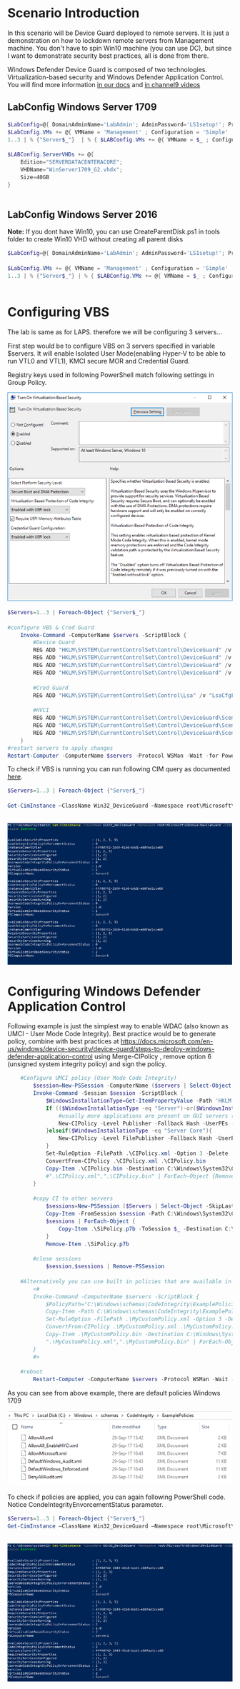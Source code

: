 # Scenario Introduction

In this scenario will be Device Guard deployed to remote servers. It is just a demonstration on how to lockdown remote servers from Management machine. You don't have to spin Win10 machine (you can use DC), but since I want to demonstrate security best practices, all is done from there.

Windows Defender Device Guard is composed of two technologies. Virtualization-based security and Windows Defender Application Control. You will find more information [in our docs](https://docs.microsoft.com/en-us/windows/device-security/device-guard/introduction-to-device-guard-virtualization-based-security-and-windows-defender-application-control) and [in channel9 videos](channel9.msdn.com/tags/kernel)


## LabConfig Windows Server 1709

````PowerShell
$LabConfig=@{ DomainAdminName='LabAdmin'; AdminPassword='LS1setup!'; Prefix = 'ws2016lab1709-'; SwitchName = 'LabSwitch'; DCEdition='SERVERDATACENTERACORE'; CreateClientParent=$True ; ClientEdition='Enterprise' ; PullServerDC=$false; Internet=$true; AdditionalNetworksConfig=@(); VMs=@(); ServerVHDs=@()}
$LabConfig.VMs += @{ VMName = 'Management' ; Configuration = 'Simple' ; ParentVHD = 'Win10_G2.vhdx'  ; MemoryStartupBytes= 1GB ; AddToolsVHD=$True ; DisableWCF=$True }
1..3 | % {"Server$_"}  | % { $LABConfig.VMs += @{ VMName = $_ ; Configuration = 'Simple' ; ParentVHD = 'WinServer1709_G2.vhdx'  ; MemoryStartupBytes= 512MB} }

$LABConfig.ServerVHDs += @{
    Edition="SERVERDATACENTERACORE";
    VHDName="WinServer1709_G2.vhdx";
    Size=40GB
}
 
````
## LabConfig Windows Server 2016

**Note:** If you dont have Win10, you can use CreateParentDisk.ps1 in tools folder to create Win10 VHD without creating all parent disks

````PowerShell
$LabConfig=@{ DomainAdminName='LabAdmin'; AdminPassword='LS1setup!'; Prefix = 'ws2016lab-'; SwitchName = 'LabSwitch'; DCEdition='DataCenter'; AdditionalNetworksConfig=@(); VMs=@(); ServerVHDs=@(); Internet=$True ; CreateClientParent=$true}

$LabConfig.VMs += @{ VMName = 'Management' ; Configuration = 'Simple' ; ParentVHD = 'Win10_G2.vhdx'  ; MemoryStartupBytes= 1GB ; AddToolsVHD=$True ; DisableWCF=$True }
1..3 | % {"Server$_"} | % { $LABConfig.VMs += @{ VMName = $_ ; Configuration = 'Simple' ; ParentVHD = 'Win2016Core_G2.vhdx'  ; MemoryStartupBytes= 512MB} }
 
````

# Configuring VBS

The lab is same as for LAPS. therefore we will be configuring 3 servers... 

First step would be to configure VBS on 3 servers specified in variable $servers. It will enable Isolated User Mode(enabling Hyper-V to be able to run VTL0 and VTL1), KMCI secure MOR and Credential Guard.

Registry keys used in following PowerShell match following settings in Group Policy.

![](/Scenarios/DeviceGuard/Screenshots/VBS_GPO.png)

````PowerShell
$Servers=1..3 | Foreach-Object {"Server$_"}

#configure VBS & Cred Guard
    Invoke-Command -ComputerName $servers -ScriptBlock {
        #Device Guard
        REG ADD "HKLM\SYSTEM\CurrentControlSet\Control\DeviceGuard" /v "Locked" /t REG_DWORD /d 1 /f 
        REG ADD "HKLM\SYSTEM\CurrentControlSet\Control\DeviceGuard" /v "EnableVirtualizationBasedSecurity" /t REG_DWORD /d 1 /f
        REG ADD "HKLM\SYSTEM\CurrentControlSet\Control\DeviceGuard" /v "RequirePlatformSecurityFeatures" /t REG_DWORD /d 3 /f
        REG ADD "HKLM\SYSTEM\CurrentControlSet\Control\DeviceGuard" /v "RequireMicrosoftSignedBootChain" /t REG_DWORD /d 1 /f

        #Cred Guard  
        REG ADD "HKLM\SYSTEM\CurrentControlSet\Control\Lsa" /v "LsaCfgFlags" /t REG_DWORD /d 1 /f

        #HVCI
        REG ADD "HKLM\SYSTEM\CurrentControlSet\Control\DeviceGuard\Scenarios\HypervisorEnforcedCodeIntegrity" /v "Enabled" /t REG_DWORD /d 1 /f
        REG ADD "HKLM\SYSTEM\CurrentControlSet\Control\DeviceGuard\Scenarios\HypervisorEnforcedCodeIntegrity" /v "Locked" /t REG_DWORD /d 1 /f
        REG ADD "HKLM\SYSTEM\CurrentControlSet\Control\DeviceGuard\Scenarios\HypervisorEnforcedCodeIntegrity" /v "HVCIMATRequired" /t REG_DWORD /d 1 /f
    }
#restart servers to apply changes
Restart-Computer -ComputerName $servers -Protocol WSMan -Wait -for PowerShell

````

To check if VBS is running you can run following CIM query as documented [here](https://docs.microsoft.com/en-us/windows/device-security/device-guard/deploy-device-guard-enable-virtualization-based-security). 

````PowerShell
$Servers=1..3 | Foreach-Object {"Server$_"}

Get-CimInstance –ClassName Win32_DeviceGuard –Namespace root\Microsoft\Windows\DeviceGuard -CimSession $servers
 
````

![](/Scenarios/DeviceGuard/Screenshots/DG_Status1.png)


# Configuring Windows Defender Application Control

Following example is just the simplest way to enable WDAC (also known as UMCI - User Mode Code Integrity). Best practice would be to generate policy, combine with best practices at https://docs.microsoft.com/en-us/windows/device-security/device-guard/steps-to-deploy-windows-defender-application-control
 using Merge-CIPolicy , remove option 6 (unsigned system integrity policy) and sign the policy.

````PowerShell
    #Configure UMCI policy (User Mode Code Integrity)
        $session=New-PSSession -ComputerName ($servers | Select-Object -last 1)
        Invoke-Command -Session $session -ScriptBlock {
            $WindowsInstallationType=Get-ItemPropertyValue -Path 'HKLM:\SOFTWARE\Microsoft\Windows NT\CurrentVersion\' -Name InstallationType
            If (($WindowsInstallationType -eq "Server")-or($WindowsInstallationType -eq "Client")){
                #usually more applications are present on GUI servers (as it serves as application server, therefore -Level Publisher)
                New-CIPolicy -Level Publisher -Fallback Hash -UserPEs -FilePath .\CIPolicy.xml
            }elseif($WindowsInstallationType -eq "Server Core"){
                New-CIPolicy -Level FilePublisher -Fallback Hash -UserPEs -FilePath .\CIPolicy.xml
            }
            Set-RuleOption -FilePath .\CIPolicy.xml -Option 3 -Delete 
            ConvertFrom-CIPolicy .\CIPolicy.xml .\CIPolicy.bin
            Copy-Item .\CIPolicy.bin -Destination C:\Windows\System32\CodeIntegrity\SiPolicy.p7b
            #".\CIPolicy.xml",".\CIPolicy.bin" | ForEach-Object {Remove-Item -Path $_}
        }

        #copy CI to other servers 
            $sessions=New-PSSession ($Servers | Select-Object -SkipLast 1)
            Copy-Item -FromSession $session -Path C:\Windows\System32\CodeIntegrity\SiPolicy.p7b -Destination .\
            $sessions | ForEach-Object {
                Copy-Item .\SiPolicy.p7b -ToSession $_ -Destination C:\Windows\System32\CodeIntegrity\
            }
            Remove-Item .\SiPolicy.p7b

        #close sessions
            $session,$sessions | Remove-PSSession
    
    #Alternatively you can use built in policies that are available in 1709
        <#
        Invoke-Command -ComputerName $servers -ScriptBlock {
            $PolicyPath="C:\Windows\schemas\CodeIntegrity\ExamplePolicies\AllowMicrosoft.xml"
            Copy-Item -Path C:\Windows\schemas\CodeIntegrity\ExamplePolicies\AllowMicrosoft.xml -Destination .\MyCustomPolicy.xml
            Set-RuleOption -FilePath .\MyCustomPolicy.xml -Option 3 -Delete
            ConvertFrom-CIPolicy .\MyCustomPolicy.xml .\MyCustomPolicy.bin
            Copy-Item .\MyCustomPolicy.bin -Destination C:\Windows\System32\CodeIntegrity\SiPolicy.p7b
            ".\MyCustomPolicy.xml",".\MyCustomPolicy.bin" | ForEach-Object {Remove-Item -Path $_}
        }
        #>
    
    #reboot
        Restart-Computer -ComputerName $servers -Protocol WSMan -Wait -For PowerShell
````

As you can see from above example, there are default policies Windows 1709

![](/Scenarios/DeviceGuard/Screenshots/DefaultPolicies.png)

To check if policies are applied, you can again following PowerShell code. Notice CondeIntegrityEnvorcementStatus parameter.

````PowerShell
$Servers=1..3 | Foreach-Object {"Server$_"}
Get-CimInstance –ClassName Win32_DeviceGuard –Namespace root\Microsoft\Windows\DeviceGuard -CimSession $servers
 
````

![](/Scenarios/DeviceGuard/Screenshots/DG_Status2.png)